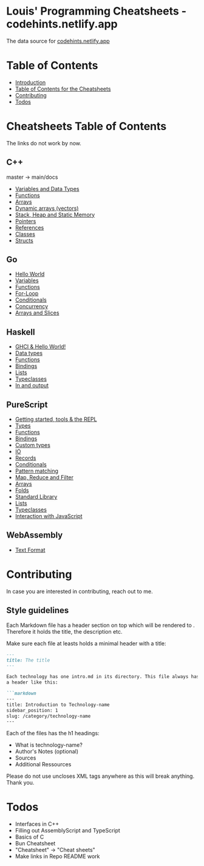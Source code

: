 # Louis' Programming Cheatsheets - codehints.netlify.app

The data source for [codehints.netlify.app](https://codehints.netlify.app)

# Table of Contents 

- [Introduction](https://github.com/LouisPetrik/codehints#louis-programming-cheatsheets---codehintsnetlifyapp)
- [Table of Contents for the Cheatsheets](https://github.com/LouisPetrik/codehints#cheatsheets-table-of-contents)
- [Contributing](https://github.com/LouisPetrik/codehints#contributing)
- [Todos](https://github.com/LouisPetrik/codehints#todos)

# Cheatsheets Table of Contents 
The links do not work by now. 

## C++ 


master -> main/docs


- [Variables and Data Types](https://github.com/LouisPetrik/codehints/blob/main/docs/cpp/variables-data-types.md)
- [Functions](https://github.com/LouisPetrik/codehints/blob/main/docs/cpp/functions.md)
- [Arrays](https://github.com/LouisPetrik/codehints/blob/main/docs/cpp/arrays.md)
- [Dynamic arrays (vectors)](https://github.com/LouisPetrik/codehints/blob/main/docs/cpp/vectors.md)
- [Stack, Heap and Static Memory](https://github.com/LouisPetrik/codehints/blob/main/docs/cpp/heap-stack-memory.md)
- [Pointers](https://github.com/LouisPetrik/codehints/blob/main/docs/cpp/pointers.md)
- [References](https://github.com/LouisPetrik/codehints/blob/main/docs/cpp/references.md)
- [Classes](https://github.com/LouisPetrik/codehints/blob/main/docs/cpp/classes.md)
- [Structs](https://github.com/LouisPetrik/codehints/blob/main/docs/cpp/structures.md)



## Go

-  [Hello World](https://github.com/LouisPetrik/codehints/blob/main/docs/go/getting-started.md)
-  [Variables](https://github.com/LouisPetrik/codehints/blob/main/docs/go/variables.md)
-  [Functions](https://github.com/LouisPetrik/codehints/blob/main/docs/go/functions.md)
-  [For-Loop](https://github.com/LouisPetrik/codehints/blob/main/docs/go/loops.md)
-  [Conditionals](https://github.com/LouisPetrik/codehints/blob/main/docs/go/conditionals.md)
-  [Concurrency](https://github.com/LouisPetrik/codehints/blob/main/docs/go/concurrency.md)
-  [Arrays and Slices](https://github.com/LouisPetrik/codehints/blob/main/docs/go/arrays-slices.md)


## Haskell 
- [GHCI & Hello World!](https://github.com/LouisPetrik/codehints/blob/main/docs/haskell/ghci.md)
- [Data types](https://github.com/LouisPetrik/codehints/blob/main/docs/haskell/data-types.md)
- [Functions](https://github.com/LouisPetrik/codehints/blob/main/docs/haskell/functions.md)
- [Bindings](https://github.com/LouisPetrik/codehints/blob/main/docs/haskell/bindings.md)
- [Lists](https://github.com/LouisPetrik/codehints/blob/main/docs/haskell/lists.md)
- [Typeclasses](https://github.com/LouisPetrik/codehints/blob/main/docs/haskell/typeclasses.md)
- [In and output](https://github.com/LouisPetrik/codehints/blob/main/docs/haskell/IO.md)


## PureScript 
- [Getting started, tools & the REPL](https://github.com/LouisPetrik/codehints/blob/main/docs/purescript/getting-started.md)
- [Types](https://github.com/LouisPetrik/codehints/blob/main/docs/purescript/types.md)
- [Functions](https://github.com/LouisPetrik/codehints/blob/main/docs/purescript/functions.md)
- [Bindings](https://github.com/LouisPetrik/codehints/blob/main/docs/purescript/bindings.md)
- [Custom types](https://github.com/LouisPetrik/codehints/blob/main/docs/purescript/custom-types.md)
- [IO](https://github.com/LouisPetrik/codehints/blob/main/docs/purescript/IO.md)
- [Records](https://github.com/LouisPetrik/codehints/blob/main/docs/purescript/records.md)
- [Conditionals](https://github.com/LouisPetrik/codehints/blob/main/docs/purescript/conditionals.md)
- [Pattern matching](https://github.com/LouisPetrik/codehints/blob/main/docs/purescript/patttern-matching.md)
- [Map, Reduce and Filter](https://github.com/LouisPetrik/codehints/blob/main/docs/purescript/map-reduce-filter.md)
- [Arrays](https://github.com/LouisPetrik/codehints/blob/main/docs/purescript/arrays.md)
- [Folds](https://github.com/LouisPetrik/codehints/blob/main/docs/purescript/folds.md)
- [Standard Library](https://github.com/LouisPetrik/codehints/blob/main/docs/purescript/standard-lib.md)
- [Lists](https://github.com/LouisPetrik/codehints/blob/main/docs/purescript/lists.md)
- [Typeclasses](https://github.com/LouisPetrik/codehints/blob/main/docs/purescript/typeclasses.md)
- [Interaction with JavaScript](https://github.com/LouisPetrik/codehints/blob/main/docs/purescript/js-interaction.md)


## WebAssembly 
- [Text Format](https://github.com/LouisPetrik/codehints/blob/main/docs/webassembly/wat.md)


# Contributing 

In case you are interested in contributing, reach out to me. 

## Style guidelines

Each Markdown file has a header section on top which will be rendered to <head></head>. 
Therefore it holds the title, the description etc. 

Make sure each file at leasts holds a minimal header with a title: 
```markdown
---
title: The title
---

Each technology has one intro.md in its directory. This file always has 
a header like this: 

```markdown 
--- 
title: Introduction to Technology-name 
sidebar_position: 1
slug: /category/technology-name
--- 
```

Each of the files has the h1 headings: 
- What is technology-name? 
- Author's Notes (optional)
- Sources 
- Additional Ressources 

Please do not use uncloses XML tags anywhere as this will 
break anything. Thank you.



# Todos 

- Interfaces in C++ 
- Filling out AssemblyScript and TypeScript
- Basics of C 
- Bun Cheatsheet 
- "Cheatsheet" -> "Cheat sheets" 
- Make links in Repo README work 
